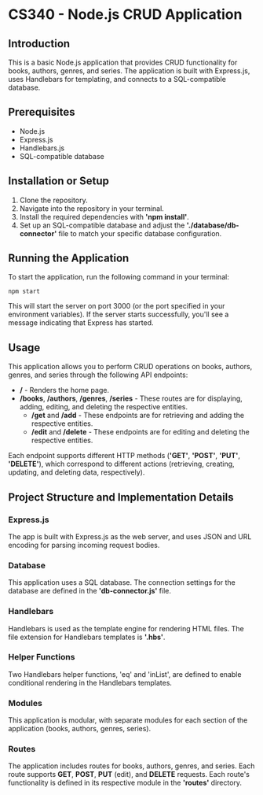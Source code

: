 # CS340 - Node.js CRUD Application

## Introduction
This is a basic Node.js application that provides CRUD functionality for books, authors, genres, and series. The application is built with Express.js, uses Handlebars for templating, and connects to a SQL-compatible database.

## Prerequisites
- Node.js
- Express.js
- Handlebars.js
- SQL-compatible database

## Installation or Setup
1. Clone the repository.
2. Navigate into the repository in your terminal.
3. Install the required dependencies with <b>'npm install'</b>.
4. Set up an SQL-compatible database and adjust the <b>'./database/db-connector'</b> file to match your specific database configuration.

## Running the Application
To start the application, run the following command in your terminal:

`npm start`

This will start the server on port 3000 (or the port specified in your environment variables). If the server starts successfully, you'll see a message indicating that Express has started.

## Usage
This application allows you to perform CRUD operations on books, authors, genres, and series through the following API endpoints:

- <b>/</b> - Renders the home page.
- <b>/books</b>, <b>/authors</b>, <b>/genres</b>, <b>/series</b> - These routes are for displaying, adding, editing, and deleting the respective entities.
  - <b>/get</b> and <b>/add</b> - These endpoints are for retrieving and adding the respective entities.
  - <b>/edit</b> and <b>/delete</b> - These endpoints are for editing and deleting the respective entities.

Each endpoint supports different HTTP methods (<b>'GET'</b>, <b>'POST'</b>, <b>'PUT'</b>, <b>'DELETE'</b>), which correspond to different actions (retrieving, creating, updating, and deleting data, respectively).

## Project Structure and Implementation Details

### Express.js
The app is built with Express.js as the web server, and uses JSON and URL encoding for parsing incoming request bodies.

### Database
This application uses a SQL database. The connection settings for the database are defined in the <b>'db-connector.js'</b> file.

### Handlebars
Handlebars is used as the template engine for rendering HTML files. The file extension for Handlebars templates is <b>'.hbs'</b>.

### Helper Functions
Two Handlebars helper functions, 'eq' and 'inList', are defined to enable conditional rendering in the Handlebars templates.

### Modules
This application is modular, with separate modules for each section of the application (books, authors, genres, series).

### Routes
The application includes routes for books, authors, genres, and series. Each route supports <b>GET</b>, <b>POST</b>, <b>PUT</b> (edit), and <b>DELETE</b> requests. Each route's functionality is defined in its respective module in the <b>'routes'</b> directory.
